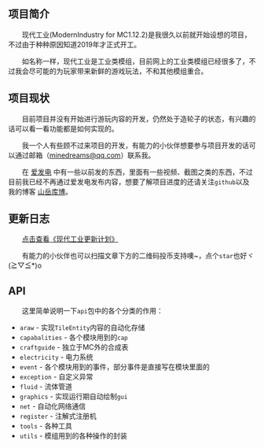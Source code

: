 ## 项目简介

&emsp;&emsp;现代工业(ModernIndustry for MC1.12.2)是我很久以前就开始设想的项目，不过由于种种原因知道2019年才正式开工。

&emsp;&emsp;如名称一样，现代工业是工业类模组，目前网上的工业类模组已经很多了，不过我会尽可能的为玩家带来新鲜的游戏玩法，不和其他模组重合。

## 项目现状

&emsp;&emsp;目前项目并没有开始进行游玩内容的开发，仍然处于造轮子的状态，有兴趣的话可以看一看功能都是如何实现的。

&emsp;&emsp;我一个人有些顾不过来项目的开发，有能力的小伙伴想要参与项目开发的话可以通过邮箱（[minedreams@qq.com](mailto:minedreams@qq.com)）联系我。

&emsp;&emsp;在 [爱发电](https://afdian.net/a/emptydreams) 中有一些以前发的东西，里面有一些视频、截图之类的东西，不过目前我已经不再通过爱发电发布内容，想要了解项目进度的还请关注`github`以及我的博客 [山岳库博](https://kmar.top/)。

## 更新日志

&emsp;&emsp;[点击查看《现代工业更新计划》](https://kmar.top/posts/24a732ec/)

&emsp;&emsp;有能力的小伙伴也可以扫描文章下方的二维码投币支持噢~，点个`star`也好ヾ(≧▽≦*)o

## API

&emsp;&emsp;这里简单说明一下`api`包中的各个分类的作用：

+ `araw` - 实现`TileEntity`内容的自动化存储
+ `capabalities` - 各个模块用到的`cap`
+ `craftguide` - 独立于MC外的合成表
+ `electricity` - 电力系统
+ `event` - 各个模块用到的事件，部分事件是直接写在模块里面的
+ `exception` - 自定义异常
+ `fluid` - 流体管道
+ `graphics` - 实现运行期自动绘制`gui`
+ `net` - 自动化网络通信
+ `register` - 注解式注册机
+ `tools` - 各种工具
+ `utils` - 模组用到的各种操作的封装